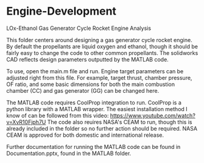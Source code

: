 # Engine-Development
LOx-Ethanol Gas Generator Cycle Rocket Engine Analysis

This folder centers around designing a gas generator cycle rocket engine. By default the propellants are liquid oxygen and ethanol, though it should be fairly easy to change the code to other common propellants. The solidworks CAD reflects design parameters outputted by the MATLAB code. 

To use, open the main.m file and run. Engine target parameters can be adjusted right from this file. For example, target thrust, chamber pressure, OF ratio, and some basic dimensions for both the main combustion chamber (CC) and gas generator (GG) can be changed here.

The MATLAB code requires CoolProp integration to run. CoolProp is a python library with a MATLAB wrapper. The easiest installation method I know of can be followed from this video: https://www.youtube.com/watch?v=XvR10Fjph7U
The code also reuires NASA's CEAM to run, though this is already included in the folder so no further action should be required. NASA CEAM is approved for both domestic and international release.

Further documentation for running the MATLAB code can be found in Documentation.pptx, found in the MATLAB folder.
